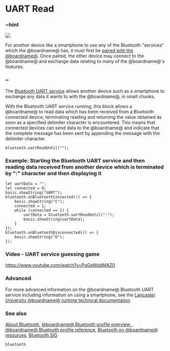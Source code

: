 # UART Read

### ~hint

![](/static/bluetooth/Bluetooth_SIG.png)

For another device like a smartphone to use any of the Bluetooth "services" which the @boardname@ has, it must first be [paired with the @boardname@](/reference/bluetooth/bluetooth-pairing). Once paired, the other device may connect to the @boardname@ and exchange data relating to many of the @boardname@'s features.

### ~

The [Bluetooth UART service](/reference/bluetooth/start-uart-service) allows another device such as a smartphone to exchange any data it wants to with the @boardname@, in small chunks.

With the Bluetooth UART service running, this block allows a @boardname@ to read data which has been received from a Bluetooth connected device, terminating reading and returning the value obtained as soon as a specified delimiter character is encountered. This means that connected devices can send data to the @boardname@ and indicate that the complete message has been sent by appending the message with the delimiter character.

```sig
bluetooth.uartReadUntil("");
```

### Example: Starting the Bluetooth UART service and then reading data received from another device which is terminated by ":" character and then displaying it

```blocks
let uartData = "";
let connected = 0;
basic.showString("UART");
bluetooth.onBluetoothConnected(() => {
    basic.showString("C");
    connected = 1;
    while (connected == 1) {
        uartData = bluetooth.uartReadUntil(":");
        basic.showString(uartData);
    }
});
bluetooth.onBluetoothDisconnected(() => {
    basic.showString("D");
});

```

### Video - UART service guessing game

https://www.youtube.com/watch?v=PgGeWddMAZ0

### Advanced

For more advanced information on the @boardname@ Bluetooth UART service including information on using a smartphone, see the [Lancaster University @boardname@ runtime technical documentation](http://lancaster-university.github.io/microbit-docs/ble/uart-service/)

### See also

[About Bluetooth](/reference/bluetooth/about-bluetooth), [@boardname@ Bluetooth profile overview ](http://lancaster-university.github.io/microbit-docs/ble/profile/), [@boardname@ Bluetooth profile reference](http://lancaster-university.github.io/microbit-docs/resources/bluetooth/microbit-profile-V1.9-Level-2.pdf), [Bluetooth on @boardname@ resources](http://bluetooth-mdw.blogspot.co.uk/p/bbc-microbit.html), [Bluetooth SIG](https://www.bluetooth.com)

```package
bluetooth
```